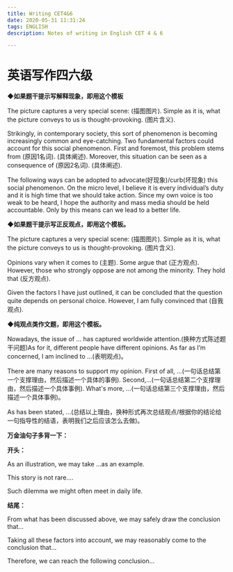 ```yaml
---
title: Writing CET4&6
date: 2020-05-31 11:31:24
tags: ENGLISH
description: Notes of writing in English CET 4 & 6

---
```


# 英语写作四六级

**◆如果题干提示写解释现象，即用这个模板**

The picture captures a very special scene: (描图图片). Simple as it is, what the picture conveys to us is thought-provoking. (图片含义).

Strikingly, in contemporary society, this sort of phenomenon is becoming increasingly common and eye-catching. Two fundamental factors could account for this social phenomenon. First and foremost, this problem stems from (原因1名词). (具体阐述). Moreover, this situation can be seen as a consequence of (原因2名词). (具体阐述).

The following ways can be adopted to advocate(好现象)/curb(坏现象) this social phenomenon. On the micro level, I believe it is every individual’s duty and it is high time that we should take action. Since my own voice is too weak to be heard, I hope the authority and mass media should be held accountable. Only by this means can we lead to a better life.

**◆如果题干提示写正反观点，即用这个模板。**

The picture captures a very special scene: (描图图片). Simple as it is, what the picture conveys to us is thought-provoking. (图片含义).

Opinions vary when it comes to (主题). Some argue that (正方观点). However, those who strongly oppose are not among the minority. They hold that (反方观点).

Given the factors I have just outlined, it can be concluded that the question quite depends on personal choice. However, I am fully convinced that (自我观点).

**◆纯观点类作文题，即用这个模板。**

Nowadays, the issue of ... has captured worldwide attention.(换种方式陈述题干问题)As for it, different people have different opinions. As far as I’m concerned, I am inclined to ...(表明观点)。

There are many reasons to support my opinion. First of all, ...(一句话总结第一个支撑理由，然后描述一个具体的事例). Second,...(一句话总结第二个支撑理由，然后描述一个具体事例). What's more, ...(一句话总结第三个支撑理由，然后描述一个具体事例)。

As has been stated, ...(总结以上理由，换种形式再次总结观点/根据你的结论给一句指导性的结语，表明我们之后应该怎么去做)。

**万金油句子多背一下：**

**开头：**

As an illustration, we may take …as an example.

This story is not rare....

Such dilemma we might often meet in daily life.

**结尾：**

From what has been discussed above, we may safely draw the conclusion that…

Taking all these factors into account, we may reasonably come to the conclusion that…

Therefore, we can reach the following conclusion…
